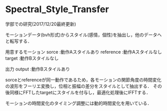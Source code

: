 # Spectral_Style_Transfer
学部での研究(2017/12/20最終更新)

モーションデータ(bvh形式)からスタイル(感情，個性)を抽出し，他のデータへと転写する．

用意するモーション
sorce     :動作Aスタイルあり
reference :動作Aスタイルなし
target    :動作Bスタイルなし

出力
output    :動作Bスタイルあり

sorceとreferenceが同一動作であるため，各モーションの関節角度の時間変化の波形をフーリエ変換し，位相と振幅の差分をスタイルとして抽出する．
その後同様にFFTしたtargetにスタイルを付与し，最適化処理後にIFFTする．

モーションの時間変化のタイミング調整には動的時間変化を用いている．
